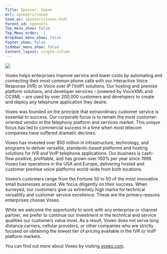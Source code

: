 ```yaml
---
Title: Sponsor: Voxeo
Url: sponsors/voxeo
Save_as: sponsors/voxeo.html
Parent_id: sponsors
Top_menu_show: false
Top_Menu_order: -1
Dropdown_menu_show: false
Footer_show: false
Sidebar_menu_show: false
Content_layout: single-column
---
```


![](/images/logos/voxeo.gif)

Voxeo helps enterprises improve service and lower costs by automating and connecting their most common phone calls with our Interactive Voice Response (IVR) or Voice over IP (VoIP) solutions. Our hosting and premise platform solutions, and developer services – powered by VoiceXML and CCXML – are used by over 200,000 customers and developers to create and deploy any telephone application they desire.

Voxeo was founded on the principle that extraordinary customer service is essential to success. Our corporate focus is to remain the most customer-oriented vendor in the telephony platform and services market. This unique focus has led to commercial success in a time when most telecom companies have suffered dramatic declines.

Voxeo has invested over $50 million in infrastructure, technology, and programs to deliver versatile, standards-based platforms and hosting solutions for IVR and VoIP telephone applications.   Our business is cash-flow positive, profitable, and has grown over 100% per year since 1999. Voxeo has operations in the USA and Europe, delivering hosted and customer premise voice platforms world-wide from both locations.

Voxeo’s customers range from the Fortune 50 to 50 of the most innovative small businesses around.   We focus diligently on their success.   When surveyed, our customers give us extremely high marks for technical versatility and customer service excellence.   These are the primary reasons enterprises choose Voxeo.

While we welcome the opportunity to work with any enterprise or channel partner, we prefer to continue our investment in the technical and service qualities our customers value most.   As a result, Voxeo does not serve long distance carriers, cellular providers, or other companies who are strictly focused on obtaining the lowest tier of pricing available in the IVR or VoIP platform markets.

You can find out more about Voxeo by visiting [voxeo.com](http://www.voxeo.com/).
